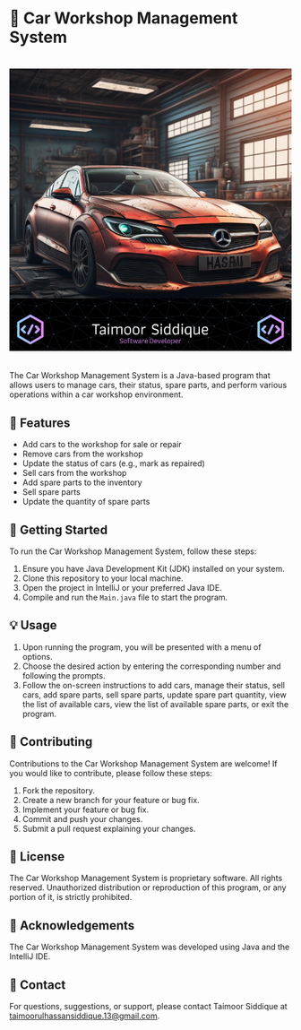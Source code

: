 
# 🚗 Car Workshop Management System

# <p align="center"><img src="car.jpg" alt="Car Workshop Management System"></p>

The Car Workshop Management System is a Java-based program that allows users to manage cars, their status, spare parts, and perform various operations within a car workshop environment.

## 🌟 Features

- Add cars to the workshop for sale or repair
- Remove cars from the workshop
- Update the status of cars (e.g., mark as repaired)
- Sell cars from the workshop
- Add spare parts to the inventory
- Sell spare parts
- Update the quantity of spare parts

## 🚀 Getting Started

To run the Car Workshop Management System, follow these steps:

1. Ensure you have Java Development Kit (JDK) installed on your system.
2. Clone this repository to your local machine.
3. Open the project in IntelliJ or your preferred Java IDE.
4. Compile and run the `Main.java` file to start the program.

## 💡 Usage

1. Upon running the program, you will be presented with a menu of options.
2. Choose the desired action by entering the corresponding number and following the prompts.
3. Follow the on-screen instructions to add cars, manage their status, sell cars, add spare parts, sell spare parts, update spare part quantity, view the list of available cars, view the list of available spare parts, or exit the program.

## 🤝 Contributing

Contributions to the Car Workshop Management System are welcome! If you would like to contribute, please follow these steps:

1. Fork the repository.
2. Create a new branch for your feature or bug fix.
3. Implement your feature or bug fix.
4. Commit and push your changes.
5. Submit a pull request explaining your changes.

## 📝 License

The Car Workshop Management System is proprietary software. All rights reserved. Unauthorized distribution or reproduction of this program, or any portion of it, is strictly prohibited.

## 🙏 Acknowledgements

The Car Workshop Management System was developed using Java and the IntelliJ IDE.

## 📧 Contact

For questions, suggestions, or support, please contact Taimoor Siddique at taimoorulhassansiddique.13@gmail.com.
